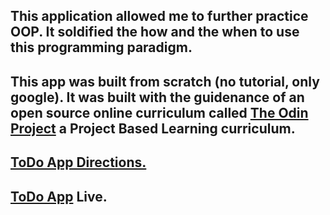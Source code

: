 ## This application allowed me to further practice OOP. It soldified the how and the when to use this programming paradigm.

## This app was built from scratch (no tutorial, only google). It was built with the guidenance of an open source online curriculum called  <a href="https://www.theodinproject.com/">The Odin Project</a> a Project Based Learning curriculum.


## <a href="https://www.theodinproject.com/courses/javascript/lessons/todo-list">ToDo App Directions.</a>

## <a href="https://camus1859.github.io/todo/">ToDo App</a> Live.
 

